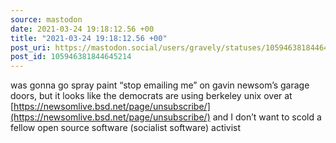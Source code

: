 ```yaml
---
source: mastodon
date: 2021-03-24 19:18:12.56 +00
title: "2021-03-24 19:18:12.56 +00"
post_uri: https://mastodon.social/users/gravely/statuses/105946381844645214
post_id: 105946381844645214
---
```

was gonna go spray paint “stop emailing me” on gavin newsom’s garage doors, but it looks like the democrats are using berkeley unix over at [https://newsomlive.bsd.net/page/unsubscribe/](https://newsomlive.bsd.net/page/unsubscribe/) and I don’t want to scold a fellow open source software (socialist software) activist


